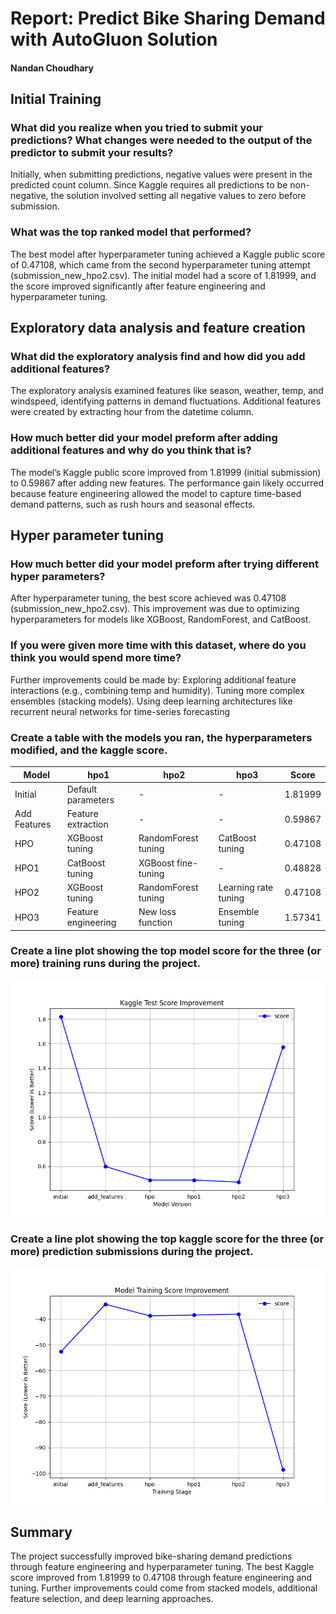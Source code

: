 # Report: Predict Bike Sharing Demand with AutoGluon Solution
#### Nandan Choudhary

## Initial Training
### What did you realize when you tried to submit your predictions? What changes were needed to the output of the predictor to submit your results?

Initially, when submitting predictions, negative values were present in the predicted count column. Since Kaggle requires all predictions to be non-negative, the solution involved setting all negative values to zero before submission.


### What was the top ranked model that performed?

The best model after hyperparameter tuning achieved a Kaggle public score of 0.47108, which came from the second hyperparameter tuning attempt (submission_new_hpo2.csv).
The initial model had a score of 1.81999, and the score improved significantly after feature engineering and hyperparameter tuning​.


## Exploratory data analysis and feature creation
### What did the exploratory analysis find and how did you add additional features?

The exploratory analysis examined features like season, weather, temp, and windspeed, identifying patterns in demand fluctuations.
Additional features were created by extracting hour from the datetime column​.

### How much better did your model preform after adding additional features and why do you think that is?

The model’s Kaggle public score improved from 1.81999 (initial submission) to 0.59867 after adding new features.
The performance gain likely occurred because feature engineering allowed the model to capture time-based demand patterns, such as rush hours and seasonal effects​.


## Hyper parameter tuning
### How much better did your model preform after trying different hyper parameters?

After hyperparameter tuning, the best score achieved was 0.47108 (submission_new_hpo2.csv).
This improvement was due to optimizing hyperparameters for models like XGBoost, RandomForest, and CatBoost.

### If you were given more time with this dataset, where do you think you would spend more time?

Further improvements could be made by:
    Exploring additional feature interactions (e.g., combining temp and humidity).
    Tuning more complex ensembles (stacking models).
    Using deep learning architectures like recurrent neural networks for time-series forecasting​

### Create a table with the models you ran, the hyperparameters modified, and the kaggle score.


| Model        | hpo1                  | hpo2                  | hpo3                  | Score  |
|-------------|-----------------------|-----------------------|-----------------------|--------|
| Initial     | Default parameters    | -                     | -                     | 1.81999 |
| Add Features | Feature extraction    | -                     | -                     | 0.59867 |
| HPO         | XGBoost tuning        | RandomForest tuning   | CatBoost tuning      | 0.47108 |
| HPO1        | CatBoost tuning       | XGBoost fine-tuning   | -                     | 0.48828 |
| HPO2        | XGBoost tuning        | RandomForest tuning   | Learning rate tuning  | 0.47108 |
| HPO3        | Feature engineering   | New loss function     | Ensemble tuning       | 1.57341 |



### Create a line plot showing the top model score for the three (or more) training runs during the project.


![Training Score](project/img/model_test_score.png)


### Create a line plot showing the top kaggle score for the three (or more) prediction submissions during the project.

![All Hyperparameter Score](project/img/model_train_score_all_hpo.png)

## Summary

The project successfully improved bike-sharing demand predictions through feature engineering and hyperparameter tuning.
The best Kaggle score improved from 1.81999 to 0.47108 through feature engineering and tuning.
Further improvements could come from stacked models, additional feature selection, and deep learning approaches.
